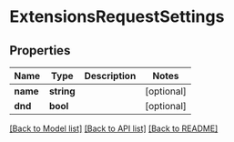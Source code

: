 # ExtensionsRequestSettings

## Properties
Name | Type | Description | Notes
------------ | ------------- | ------------- | -------------
**name** | **string** |  | [optional] 
**dnd** | **bool** |  | [optional] 

[[Back to Model list]](../README.md#documentation-for-models) [[Back to API list]](../README.md#documentation-for-api-endpoints) [[Back to README]](../README.md)


